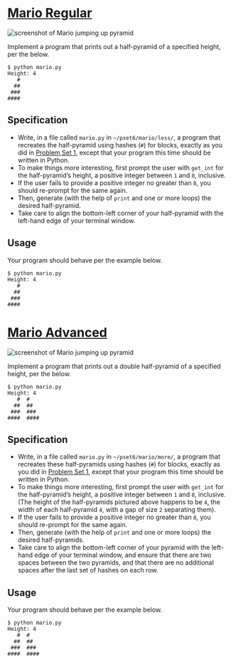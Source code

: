# [Mario Regular](https://cs50.harvard.edu/x/2021/psets/6/mario/less/#mario)

![screenshot of Mario jumping up pyramid](https://cs50.harvard.edu/x/2021/psets/6/mario/less/pyramid.png)

Implement a program that prints out a half-pyramid of a specified height, per the below.

```
$ python mario.py
Height: 4
   #
  ##
 ###
####
```

## Specification

-   Write, in a file called  `mario.py`  in  `~/pset6/mario/less/`, a program that recreates the half-pyramid using hashes (`#`) for blocks, exactly as you did in  [Problem Set 1](https://cs50.harvard.edu/x/2021/psets/1/), except that your program this time should be written in Python.
-   To make things more interesting, first prompt the user with  `get_int`  for the half-pyramid’s height, a positive integer between  `1`  and  `8`, inclusive.
-   If the user fails to provide a positive integer no greater than  `8`, you should re-prompt for the same again.
-   Then, generate (with the help of  `print`  and one or more loops) the desired half-pyramid.
-   Take care to align the bottom-left corner of your half-pyramid with the left-hand edge of your terminal window.

## Usage
Your program should behave per the example below.

```
$ python mario.py
Height: 4
   #
  ##
 ###
####
```


# [Mario Advanced](https://cs50.harvard.edu/x/2021/psets/6/mario/more/#mario)

![screenshot of Mario jumping up pyramid](https://cs50.harvard.edu/x/2021/psets/6/mario/more/pyramids.png)

Implement a program that prints out a double half-pyramid of a specified height, per the below.

```
$ python mario.py
Height: 4
   #  #
  ##  ##
 ###  ###
####  ####

```

## Specification
-   Write, in a file called  `mario.py`  in  `~/pset6/mario/more/`, a program that recreates these half-pyramids using hashes (`#`) for blocks, exactly as you did in  [Problem Set 1](https://cs50.harvard.edu/x/2021/psets/1/), except that your program this time should be written in Python.
-   To make things more interesting, first prompt the user with  `get_int`  for the half-pyramid’s height, a positive integer between  `1`  and  `8`, inclusive. (The height of the half-pyramids pictured above happens to be  `4`, the width of each half-pyramid  `4`, with a gap of size  `2`  separating them).
-   If the user fails to provide a positive integer no greater than  `8`, you should re-prompt for the same again.
-   Then, generate (with the help of  `print`  and one or more loops) the desired half-pyramids.
-   Take care to align the bottom-left corner of your pyramid with the left-hand edge of your terminal window, and ensure that there are two spaces between the two pyramids, and that there are no additional spaces after the last set of hashes on each row.

## Usage

Your program should behave per the example below.

```
$ python mario.py
Height: 4
   #  #
  ##  ##
 ###  ###
####  ####
```
